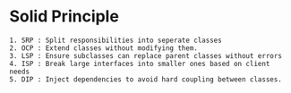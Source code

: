 # Solid Principle 
    1. SRP : Split responsibilities into seperate classes
    2. OCP : Extend classes without modifying them.
    3. LSP : Ensure subclasses can replace parent classes without errors
    4. ISP : Break large interfaces into smaller ones based on client needs
    5. DIP : Inject dependencies to avoid hard coupling between classes. 